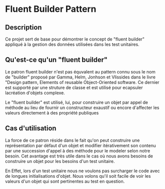 # Fluent Builder Pattern

## Description

Ce projet sert de base pour démontrer le concept de "fluent builder" appliqué à la gestion des données utilisées dans les test unitaires.

## Qu'est-ce qu'un "fluent builder"

Le patron fluent builder n'est pas équvalent au pattern connu sous le nom de
 "builder" proposé par Gamma, Helm, Jonhson et Vlissides dans le livre 
"Design pattern, Elements of reusable Object-Oriented software. 
Ce dernier est supporté par une struture de classe et est utilisé pour 
ecapsuler lacréation d'objets complexe.

Le "fluent builder" est utilisé, lui, pour construire un objet par appel 
de méthode au lieu de fournir un constructeur exaustif ou encore 
d'affecter les valeurs directement à des propriété publiques

## Cas d'utilisation

La force de ce patron réside dans le fait qu'on peut construire une représentation 
par défaut d'un objet et modifier itérativement son contenu par une succession
d'appel à des méthode pour le modeler selon notre besoin. 
Cet avantage est très utile dans le cas où nous avons besoins de construire un objet
pour les besoins d'un test unitaire.

En Effet, lors d'un test unitaire nous ne voulons pas surcharger le code avec de
longues initialisations d'objet. Nous volons qu'il soit facile de voir 
les valeurs d'un objet qui sont pertinentes au test en question.

